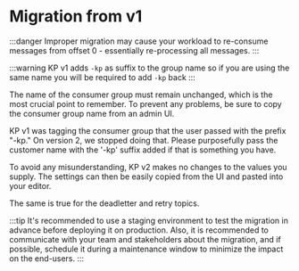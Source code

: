 # Migration from v1

:::danger
Improper migration may cause your workload to re-consume messages from offset 0 - essentially re-processing all messages.
:::

:::warning
KP v1 adds `-kp` as suffix to the group name so if you are using the same name you will be required to add `-kp` back
:::

The name of the consumer group must remain unchanged, which is the most crucial point to remember. To prevent any problems, be sure to copy the consumer group name from an admin UI.

KP v1 was tagging the consumer group that the user passed with the prefix "-kp." On version 2, we stopped doing that. Please purposefully pass the customer name with the '-kp' suffix added if that is something you have.

To avoid any misunderstanding, KP v2 makes no changes to the values you supply. The settings can then be easily copied from the UI and pasted into your editor.

The same is true for the deadletter and retry topics.

:::tip
It's recommended to use a staging environment to test the migration in advance before deploying it on production. Also, it is recommended to communicate with your team and stakeholders about the migration, and if possible, schedule it during a maintenance window to minimize the impact on the end-users.
:::
